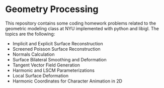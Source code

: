 # Geometry Processing
This repository contains some coding homework problems related to the geometric modeling class at NYU implemented with python and libigl. The topics are the following:
- Implicit and Explicit Surface Reconstruction
- Screened Poisson Surface Reconstruction
- Normals Calculation
- Surface Bilateral Smoothing and Deformation
- Tangent Vector Field Generation
- Harmonic and LSCM Parameterizations
- Local Surface Deformation
- Harmonic Coordinates for Character Animation in 2D
